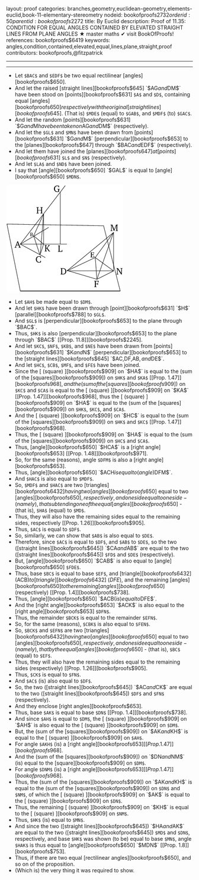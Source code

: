 layout: proof
categories: branches,geometry,euclidean-geometry,elements-euclid,book-11-elementary-stereometry
nodeid: bookofproofs$2732
orderid: 50
parentid: bookofproofs$2272
title: By Euclid
description:  Proof of 11.35: CONDITION FOR EQUAL ANGLES CONTAINED BY ELEVATED STRAIGHT LINES FROM PLANE ANGLES &#9733; master maths &#10004; visit BookOfProofs!
references: bookofproofs$6419
keywords: angles,condition,contained,elevated,equal,lines,plane,straight,proof
contributors: bookofproofs,@fitzpatrick

---


---



* Let `$BAC$` and `$EDF$` be two equal rectilinear [angles][bookofproofs$650].
* And let the raised [straight lines][bookofproofs$645] `$AG$` and `$DM$` have been stood on [points][bookofproofs$631] `$A$` and `$D$`, containing equal [angles][bookofproofs$650] respectively with the original [straight lines][bookofproofs$645]. (That is) `$MDE$` (equal) to `$GAB$`, and `$MDF$` (to) `$GAC$`.
* And let the random [points][bookofproofs$631] `$G$` and `$M$` have been taken on `$AG$` and `$DM$` (respectively).
* And let the `$GL$` and `$MN$` have been drawn from [points][bookofproofs$631] `$G$` and `$M$` [perpendicular][bookofproofs$653] to the [planes][bookofproofs$647] through `$BAC$` and `$EDF$` (respectively).
* And let them have joined the [planes][bookofproofs$647] at [points][bookofproofs$631] `$L$` and `$N$` (respectively).
* And let `$LA$` and `$ND$` have been joined.
* I say that [angle][bookofproofs$650] `$GAL$` is equal to [angle][bookofproofs$650] `$MDN$`.

![fig35e](https://github.com/bookofproofs/bookofproofs.github.io/blob/main/_sources/_assets/images/euclid/Book11/fig35e.png?raw=true)

* Let `$AH$` be made equal to `$DM$`.
* And let `$HK$` have been drawn through [point][bookofproofs$631] `$H$` [parallel][bookofproofs$788] to `$GL$`.
* And `$GL$` is [perpendicular][bookofproofs$653] to the plane through `$BAC$`.
* Thus, `$HK$` is also [perpendicular][bookofproofs$653] to the plane through `$BAC$` [[Prop. 11.8]][bookofproofs$2245].
* And let `$KC$`, `$NF$`, `$KB$`, and `$NE$` have been drawn from [points][bookofproofs$631] `$K$` and `$N$` [perpendicular][bookofproofs$653] to the [straight lines][bookofproofs$645] `$AC$`, `$DF$`, `$AB$`, and `$DE$`.
* And let `$HC$`, `$CB$`, `$MF$`, and `$FE$` have been joined.
* Since the [ (square) ][bookofproofs$909] on `$HA$` is equal to the (sum of the [squares][bookofproofs$909]) on `$HK$` and `$KA$` [[Prop. 1.47]][bookofproofs$968], and the (sum of the [squares][bookofproofs$909]) on `$KC$` and `$CA$` is equal to the [ (square) ][bookofproofs$909] on `$KA$` [[Prop. 1.47]][bookofproofs$968], thus the [ (square) ][bookofproofs$909] on `$HA$` is equal to the (sum of the [squares][bookofproofs$909]) on `$HK$`, `$KC$`, and `$CA$`.
* And the [ (square) ][bookofproofs$909] on `$HC$` is equal to the (sum of the [squares][bookofproofs$909]) on `$HK$` and `$KC$` [[Prop. 1.47]][bookofproofs$968].
* Thus, the [ (square) ][bookofproofs$909] on `$HA$` is equal to the (sum of the [squares][bookofproofs$909]) on `$HC$` and `$CA$`.
* Thus, [angle][bookofproofs$650] `$HCA$` is a [right angle][bookofproofs$653] [[Prop. 1.48]][bookofproofs$971].
* So, for the same (reasons), angle `$DFM$` is also a [right angle][bookofproofs$653].
* Thus, [angle][bookofproofs$650] `$ACH$` is equal to (angle) `$DFM$`.
* And `$HAC$` is also equal to `$MDF$`.
* So, `$MDF$` and `$HAC$` are two [triangles][bookofproofs$6432] having two [angles][bookofproofs$650] equal to two [angles][bookofproofs$650], respectively, and one side equal to one side - (namely), that subtending one of the equal [angles][bookofproofs$650]  - (that is), `$HA$` (equal) to `$MD$`.
* Thus, they will also have the remaining sides equal to the remaining sides, respectively [[Prop. 1.26]][bookofproofs$905].
* Thus, `$AC$` is equal to `$DF$`.
* So, similarly, we can show that `$AB$` is also equal to `$DE$`.
* Therefore, since `$AC$` is equal to `$DF$`, and `$AB$` to `$DE$`, so the two ([straight lines][bookofproofs$645]) `$CA$` and `$AB$` are equal to the two ([straight lines][bookofproofs$645]) `$FD$` and `$DE$` (respectively).
* But, [angle][bookofproofs$650] `$CAB$` is also equal to [angle][bookofproofs$650] `$FDE$`.
* Thus, base `$BC$` is equal to base `$EF$`, and [triangle][bookofproofs$6432] ($ACB$) to [triangle][bookofproofs$6432] ($DFE$), and the remaining [angles][bookofproofs$650] to the remaining [angles][bookofproofs$650] (respectively) [[Prop. 1.4]][bookofproofs$738].
* Thus, [angle][bookofproofs$650] `$ACB$` (is) equal to `$DFE$`.
* And the [right angle][bookofproofs$653] `$ACK$` is also equal to the [right angle][bookofproofs$653] `$DFN$`.
* Thus, the remainder `$BCK$` is equal to the remainder `$EFN$`.
* So, for the same (reasons), `$CBK$` is also equal to `$FEN$`.
* So, `$BCK$` and `$EFN$` are two [triangles][bookofproofs$6432] having two [angles][bookofproofs$650] equal to two [angles][bookofproofs$650], respectively, and one side equal to one side - (namely), that by the equal [angles][bookofproofs$650] - (that is), `$BC$` (equal) to `$EF$`.
* Thus, they will also have the remaining sides equal to the remaining sides (respectively) [[Prop. 1.26]][bookofproofs$905].
* Thus, `$CK$` is equal to `$FN$`.
* And `$AC$` (is) also equal to `$DF$`.
* So, the two ([straight lines][bookofproofs$645]) `$AC$` and `$CK$` are equal to the two ([straight lines][bookofproofs$645]) `$DF$` and `$FN$` (respectively).
* And they enclose [right angles][bookofproofs$653].
* Thus, base `$AK$` is equal to base `$DN$` [[Prop. 1.4]][bookofproofs$738].
* And since `$AH$` is equal to `$DM$`, the [ (square) ][bookofproofs$909] on `$AH$` is also equal to the [ (square) ][bookofproofs$909] on `$DM$`.
* But, the (sum of the [squares][bookofproofs$909]) on `$AK$` and `$KH$` is equal to the [ (square) ][bookofproofs$909] on `$AH$`.
* For angle `$AKH$` (is) a [right angle][bookofproofs$653] [[Prop. 1.47]][bookofproofs$968].
* And the (sum of the [squares][bookofproofs$909]) on `$DN$` and `$NM$` (is) equal to the [square][bookofproofs$909] on `$DM$`.
* For angle `$DNM$` (is) a [right angle][bookofproofs$653] [[Prop. 1.47]][bookofproofs$968].
* Thus, the (sum of the [squares][bookofproofs$909]) on `$AK$` and `$KH$` is equal to the (sum of the [squares][bookofproofs$909]) on `$DN$` and `$NM$`, of which the [ (square) ][bookofproofs$909] on `$AK$` is equal to the [ (square) ][bookofproofs$909] on `$DN$`.
* Thus, the remaining [ (square) ][bookofproofs$909] on `$KH$` is equal to the [ (square) ][bookofproofs$909] on `$NM$`.
* Thus, `$HK$` (is) equal to `$MN$`.
* And since the two ([straight lines][bookofproofs$645]) `$HA$` and `$AK$` are equal to the two ([straight lines][bookofproofs$645]) `$MD$` and `$DN$`, respectively, and base `$HK$` was shown (to be) equal to base `$MN$`, angle `$HAK$` is thus equal to [angle][bookofproofs$650] `$MDN$` [[Prop. 1.8]][bookofproofs$753].
* Thus, if there are two equal [rectilinear angles][bookofproofs$650], and so on of the proposition.
* (Which is) the very thing it was required to show.
